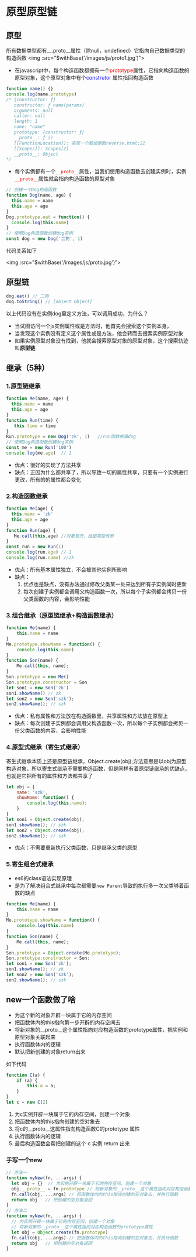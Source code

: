 # 原型原型链

## 原型

所有数据类型都有__.proto__属性（除null，undefined）它指向自己数据类型的构造函数
<img :src="$withBase('/images/js/proto1.jpg')">

* 在javascript中，每个构造函数都拥有一个<font color=red>prototype</font>属性，它指向构造函数的原型对象，这个原型对象中有个<font color=blue>construtor</font>
属性指回构造函数
```javascript
function name() {}
console.log(name.prototype)
/* {constructor: ƒ}
   constructor: ƒ name(params)
   arguments: null
   caller: null
   length: 1
   name: "name"
   prototype: {constructor: ƒ}
   __proto__: ƒ ()
   [[FunctionLocation]]: 实现一个数组倒数reverse.html:22
   [[Scopes]]: Scopes[2]
   __proto__: Object
*/
```
* 每个实例都有一个<font color=red>`__proto__`</font>属性，当我们使用构造函数去创建实例时，实例<font color=red>`__proto__`</font>属性就会指向构造函数的原型对象
```javascript
// 创建一个Dog构造函数
function Dog(name, age) {
  this.name = name
  this.age = age
}
Dog.prototype.eat = function() {
  console.log(this.name)
}
// 使用Dog构造函数创建dog实例
const dog = new Dog('二狗', 1)
```
代码关系如下

<img :src="$withBase('/images/js/proto.jpg')">

## 原型链
```js
dog.eat() // 二狗
dog.toString() // [object Object]
```
以上代码没有在实例dog里定义方法，可以调用成功，为什么？
* 当试图访问一个js实例属性或是方法时，他首先会搜索这个实例本身，
* 当发现这个实例没有定义这个属性或是方法，他会转而去搜索实例原型对象
* 如果实例原型对象没有找到，他就会搜索原型对象的原型对象，这个搜索轨迹叫**原型链**
## 继承（5种）
### 1.原型链继承

```js
function Me(name, age) {
  this.name = name
  this.age = age
}
function Run(time) {
   this.time = time
}
Run.prototype = new Dog('zk', 1)   //run函数继承dog
// 使用Dog构造函数创建dog实例
const me = new Run('100')
console.log(me.age)  // 1
```
* 优点：很好的实现了方法共享
* 缺点：正因为什么都共享了，所以导致一切的属性共享，只要有一个实例进行更改，所有的的属性都会变化
### 2.构造函数继承
```javascript
function Me(age) {
  this.name = 'zk'
  this.age = age
}
function Run(age) {
   Me.call(this,age) //对象冒充，给超类型传参
}
const run = new Run(1)
console.log(run.age) // 1
console.log(run.name) //zk
```
* 优点：所有基本属性独立，不会被其他实例所影响
* 缺点：
    1. 优点也是缺点，没有办法通过修改父类某一处来达到所有子实例同时更新
    2. 每次创建子实例都会调用父构造函数一次，所以每个子实例都会拷贝一份父类函数的内容，会影响性能
### 3.组合继承（原型链继承+构造函数继承）
```js
function Me(name) {
    this.name = name
}
Me.prototype.showName = function() {
    console.log(this.name)
}
function Son(name) {
    Me.call(this, name);
}
Son.prototype = new Me()
Son.prototype.constructor = Son
let son1 = new Son('zk')
son1.showName() // zk
let son2 = new Son('szk');
son2.showName(); // szk
```
* 优点：私有属性和方法放在构造函数里，共享属性和方法放在原型上
* 缺点：每次创建子实例都会调用父构造函数一次，所以每个子实例都会拷贝一份父类函数的内容，会影响性能
### 4.原型式继承（寄生式继承）
寄生式继承本质上还是原型链继承，Object.create(obj);方法意思是以obj为原型构造对象，所以寄生式继承不需要构造函数，但是同样有着原型链继承的优缺点，也就是它把所有的属性和方法都共享了
```js
let obj = {
    name: 'szk',
    showName: function() {
        console.log(this.name);
    }
}
let son1 = Object.create(obj);
son1.showName(); // szk​
let son2 = Object.create(obj);
son2.showName(); // szk​
```
* 优点：不需要重新执行父类函数，只是继承父类的原型
### 5.寄生组合式继承
* es6的class语法实现原理
* 是为了解决组合式继承中每次都需要`new Parent`导致的执行多一次父类够着函数的缺点
```javascript
function Me(name) {
    this.name = name
}
Me.prototype.showName = function() {
    console.log(this.name)
}
function Son(name) {
    Me.call(this, name);
}
Son.prototype = Object.create(Me.prototype);
Son.prototype.constructor = Son;
let son1 = new Son('zk');
son1.showName(); // zk
let son2 = new Son('szk');
son2.showName(); // szk
```
## new一个函数做了啥

* 为这个新的对象开辟一块属于它的内存空间
* 把函数体内的this指向第一步开辟的内存空间去
* 将新对象的__proto__这个属性指向对应构造函数的prototype属性，把实例和原型对象关联起来
* 执行函数体内的逻辑
* 默认把新创建的对象return出来

如下代码
```js
function C(a) {
    if (a) {
        this.a = a;
    }
}
let c = new C(2)
```
1. 为c实例开辟一块属于它的内存空间，创建一个对象
2. 把函数体内的this指向创建的空对象去
3. 将c的__proto__这属性指向构造函数C的prototype 属性
4. 执行函数体内的逻辑
5. 最后构造函数会帮把创建的这个 c 实例 return 出来

### 手写一个new
```js
// 方法一
function myNew(fn, ...args) {
  let obj = {}  // 为实例开辟一块属于它的内存空间，创建一个对象
  obj.__proto__ = fn.prototype // 将新对象的__proto__这个属性指向对应构造函数的prototype属性
  fn.call(obj, ...args) // 把函数体内的this指向创建的空对象去，并执行函数
  return obj   // 把创建的空对象返回
}
// 方法二
function myNew(fn, ...args) {
  // 为实例开辟一块属于它的内存空间，创建一个对象
  // 将新对象的__proto__这个属性指向对应构造函数的prototype属性
  let obj = Object.create(fn.prototype) 
  fn.call(obj, ...args) // 把函数体内的this指向创建的空对象去，并执行函数
  return obj   // 把创建的空对象返回
}
```
